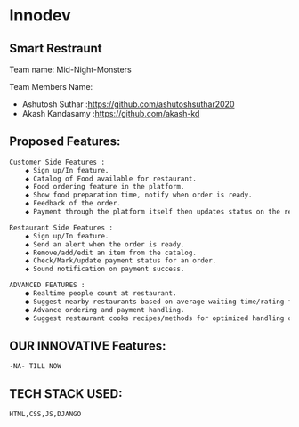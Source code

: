 # Innodev
## Smart Restraunt
Team name: Mid-Night-Monsters

Team Members Name:
- Ashutosh Suthar  :https://github.com/ashutoshsuthar2020
- Akash Kandasamy :https://github.com/akash-kd


## Proposed Features:
```sh
Customer Side Features :
    ◆ Sign up/In feature.
    ◆ Catalog of Food available for restaurant.
    ◆ Food ordering feature in the platform.
    ◆ Show food preparation time, notify when order is ready.
    ◆ Feedback of the order.
    ◆ Payment through the platform itself then updates status on the restaurant side.
```
```sh
Restaurant Side Features :
    ◆ Sign up/In feature.
    ◆ Send an alert when the order is ready.
    ◆ Remove/add/edit an item from the catalog.
    ◆ Check/Mark/update payment status for an order.
    ◆ Sound notification on payment success.
```
```sh
ADVANCED FEATURES :
    ● Realtime people count at restaurant.
    ● Suggest nearby restaurants based on average waiting time/rating for the same order.
    ● Advance ordering and payment handling.
    ● Suggest restaurant cooks recipes/methods for optimized handling of multiple orders.
```
## OUR INNOVATIVE Features:
```SH
-NA- TILL NOW
```
## TECH STACK USED:
```SH
HTML,CSS,JS,DJANGO
```
